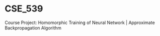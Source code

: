 # CSE_539
Course Project: Homomorphic Training of Neural Network | Approximate Backpropagation Algorithm
